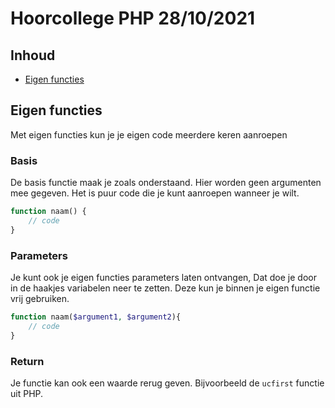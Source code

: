 # Hoorcollege PHP 28/10/2021

## Inhoud

- [Eigen functies](#Eigen%20functies)

## Eigen functies

Met eigen functies kun je je eigen code meerdere keren aanroepen

### Basis

De basis functie maak je zoals onderstaand. Hier worden geen argumenten mee gegeven. Het is puur code die je kunt aanroepen wanneer je wilt.

```php
function naam() {
	// code
}
```

### Parameters

Je kunt ook je eigen functies parameters laten ontvangen, Dat doe je door in de haakjes variabelen neer te zetten. Deze kun je binnen je eigen functie vrij gebruiken.

```php
function naam($argument1, $argument2){
	// code
}
```

### Return

Je functie kan ook een waarde rerug geven. Bijvoorbeeld de `ucfirst` functie uit PHP.

```p

```